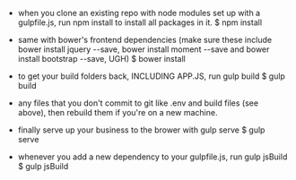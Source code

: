 
* when you clone an existing repo with node modules set up with a gulpfile.js, run npm install to install all packages in it.
$ npm install

* same with bower's frontend dependencies (make sure these include bower install jquery --save, bower install moment --save and bower install bootstrap --save, UGH)
$ bower install

* to get your build folders back, INCLUDING APP.JS, run gulp build
$ gulp build

* any files that you don't commit to git like .env and build files (see above), then rebuild them if you're on a new machine.

* finally serve up your business to the brower with gulp serve
$ gulp serve

* whenever you add a new dependency to your gulpfile.js, run gulp jsBuild
$ gulp jsBuild
